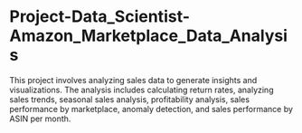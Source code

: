 # Project-Data_Scientist-Amazon_Marketplace_Data_Analysis
This project involves analyzing sales data to generate insights and visualizations. The analysis includes calculating return rates, analyzing sales trends, seasonal sales analysis, profitability analysis, sales performance by marketplace, anomaly detection, and sales performance by ASIN per month.
